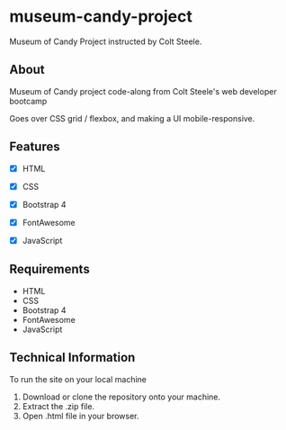 # museum-candy-project
 Museum of Candy Project instructed by Colt Steele.

 ## About
Museum of Candy project code-along from Colt Steele's web developer bootcamp

Goes over CSS grid / flexbox, and making a UI mobile-responsive.


 <a name="features"></a>
## Features
- [x] HTML
- [x] CSS
- [x] Bootstrap 4
- [x] FontAwesome
- [x] JavaScript


<a name="requirements"></a>
## Requirements
- HTML
- CSS
- Bootstrap 4
- FontAwesome
- JavaScript


<a name="technical_information"></a>
## Technical Information

To run the site on your local machine

1. Download or clone the repository onto your machine.
2. Extract the .zip file.
3. Open .html file in your browser.
